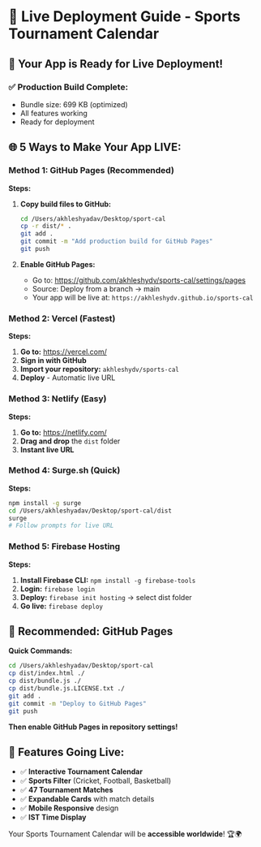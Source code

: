 # 🚀 Live Deployment Guide - Sports Tournament Calendar

## 🎉 **Your App is Ready for Live Deployment!**

### ✅ **Production Build Complete:**
- Bundle size: 699 KB (optimized)
- All features working
- Ready for deployment

## 🌐 **5 Ways to Make Your App LIVE:**

### **Method 1: GitHub Pages (Recommended)**
**Steps:**
1. **Copy build files to GitHub:**
   ```bash
   cd /Users/akhleshyadav/Desktop/sport-cal
   cp -r dist/* .
   git add .
   git commit -m "Add production build for GitHub Pages"
   git push
   ```

2. **Enable GitHub Pages:**
   - Go to: https://github.com/akhleshydv/sports-cal/settings/pages
   - Source: Deploy from a branch → main
   - Your app will be live at: `https://akhleshydv.github.io/sports-cal`

### **Method 2: Vercel (Fastest)**
**Steps:**
1. **Go to:** https://vercel.com/
2. **Sign in with GitHub**
3. **Import your repository:** `akhleshydv/sports-cal`
4. **Deploy** - Automatic live URL

### **Method 3: Netlify (Easy)**
**Steps:**
1. **Go to:** https://netlify.com/
2. **Drag and drop** the `dist` folder
3. **Instant live URL**

### **Method 4: Surge.sh (Quick)**
**Steps:**
```bash
npm install -g surge
cd /Users/akhleshyadav/Desktop/sport-cal/dist
surge
# Follow prompts for live URL
```

### **Method 5: Firebase Hosting**
**Steps:**
1. **Install Firebase CLI:** `npm install -g firebase-tools`
2. **Login:** `firebase login`
3. **Deploy:** `firebase init hosting` → select dist folder
4. **Go live:** `firebase deploy`

## 🎯 **Recommended: GitHub Pages**

**Quick Commands:**
```bash
cd /Users/akhleshyadav/Desktop/sport-cal
cp dist/index.html ./
cp dist/bundle.js ./
cp dist/bundle.js.LICENSE.txt ./
git add .
git commit -m "Deploy to GitHub Pages"
git push
```

**Then enable GitHub Pages in repository settings!**

## 📱 **Features Going Live:**
- ✅ **Interactive Tournament Calendar**
- ✅ **Sports Filter** (Cricket, Football, Basketball)
- ✅ **47 Tournament Matches**
- ✅ **Expandable Cards** with match details
- ✅ **Mobile Responsive** design
- ✅ **IST Time Display**

Your Sports Tournament Calendar will be **accessible worldwide**! 🏆🌍